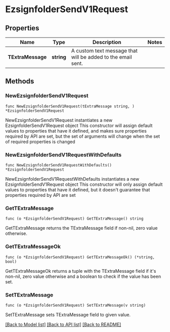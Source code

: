 # EzsignfolderSendV1Request

## Properties

Name | Type | Description | Notes
------------ | ------------- | ------------- | -------------
**TExtraMessage** | **string** | A custom text message that will be added to the email sent. | 

## Methods

### NewEzsignfolderSendV1Request

`func NewEzsignfolderSendV1Request(tExtraMessage string, ) *EzsignfolderSendV1Request`

NewEzsignfolderSendV1Request instantiates a new EzsignfolderSendV1Request object
This constructor will assign default values to properties that have it defined,
and makes sure properties required by API are set, but the set of arguments
will change when the set of required properties is changed

### NewEzsignfolderSendV1RequestWithDefaults

`func NewEzsignfolderSendV1RequestWithDefaults() *EzsignfolderSendV1Request`

NewEzsignfolderSendV1RequestWithDefaults instantiates a new EzsignfolderSendV1Request object
This constructor will only assign default values to properties that have it defined,
but it doesn't guarantee that properties required by API are set

### GetTExtraMessage

`func (o *EzsignfolderSendV1Request) GetTExtraMessage() string`

GetTExtraMessage returns the TExtraMessage field if non-nil, zero value otherwise.

### GetTExtraMessageOk

`func (o *EzsignfolderSendV1Request) GetTExtraMessageOk() (*string, bool)`

GetTExtraMessageOk returns a tuple with the TExtraMessage field if it's non-nil, zero value otherwise
and a boolean to check if the value has been set.

### SetTExtraMessage

`func (o *EzsignfolderSendV1Request) SetTExtraMessage(v string)`

SetTExtraMessage sets TExtraMessage field to given value.



[[Back to Model list]](../README.md#documentation-for-models) [[Back to API list]](../README.md#documentation-for-api-endpoints) [[Back to README]](../README.md)


